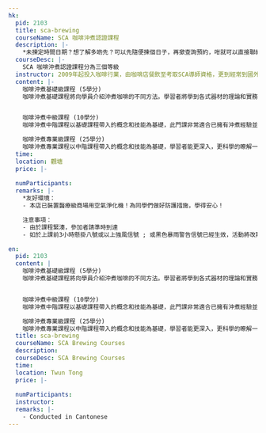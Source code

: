```yaml
---
hk:
  pid: 2103
  title: sca-brewing
  courseName: SCA 咖啡沖煮認證課程
  description: |-
    *未揀定時間日期？想了解多啲先？可以先隨便揀個日子，再撳查詢預約，咁就可以直接聯絡導師了解多啲先再決定啦！
  courseDesc: |-
    SCA 咖啡沖煮認證課程分為三個等級
  instructor: 2009年起投入咖啡行業，由咖啡店餐飲至考取SCA導師資格，更到經常到國外做考察深入研究咖啡，喜歡把咖啡知識分享給家。曾為大小企業、學校、機構、各大媒體分享咖啡知識。十年以上經驗，萬勿錯過這不一樣的咖啡體驗！
  content: |-
    咖啡沖煮基礎級課程 (5學分)
    咖啡沖煮基礎課程將向學員介紹沖煮咖啡的不同方法。學習者將學到各式器材的理論和實務操作介紹，包括了自動和手 動重力沖煮器材，以及當地文化中常見的沖煮器材。實用的學習目標和課程活動使學員在瞭解基本沖煮元素和分析沖煮 結果的基礎上，沖煮出一杯美味的咖啡。筆試則依據此基礎課程的學習目標進行理論知識的測驗。


    咖啡沖煮中級課程 (10學分)
    咖啡沖煮中階課程以基礎課程帶入的概念和技能為基礎，此門課非常適合已擁有沖煮經驗並希望進一步探索如何提高咖 啡品質的學員。本課程涵蓋廣泛的主題，包含從沖煮器材的使用、萃取和潤濕來探討沖煮過程，沖煮的重要要素及其對 於最終成品的個別影響，使用科學方法量測咖啡的濃度和繪製咖啡萃取圖表，分析沖煮咖啡和濃縮咖啡，並思考如何調 整以呈送出一杯正確萃取且風味平衡的咖啡，最後就是清潔和保養的重要性。筆試會測試此中階課程的知識面，而術科 考試則會評估學員在咖啡濃度和萃取差異的識別能力，以及使用不同的器材沖煮咖啡，並診斷分析如何調整萃取參數以 期改善全自動咖啡機咖啡品質的能力。

    咖啡沖煮專業級課程 (25學分)
    咖啡沖煮專業課程以中階課程帶入的概念和技能為基礎，學習者能更深入，更科學的暸解一杯好咖啡的基本要素，沖煮 參數的相互影響，以及如何掌控咖啡沖煮控制圖的走向。學習者也將更深入暸解水和其對沖煮的影響，特別是利用理想 的目標、量測和改善對策。專業沖煮師所具備最強大的工具是分析思維和處理操縱多種變因的能力，這些變因能幫助沖 煮師暸解如何解讀資訊，然後提供解決方案或意見，以期能改善咖啡的品質、服務和交付客戶。筆試將測試此專業課程 的知識面，而術科操作考試則依據課堂上進行過不同的活動測試上述技能。
  time: 
  location: 觀塘
  price: |-
   
  numParticipants:
  remarks: |-
    *友好環境：
    - 本店已裝置醫療級商場用空氣淨化機！為同學們做好防護措施，學得安心！

    注意事項：
    - 由於課程緊湊，參加者請準時到達
    - 如於上課前3小時懸掛八號或以上強風信號 ; 或黑色暴雨警告信號已經生效，活動將改期

en:
  pid: 2103
  content: |
    咖啡沖煮基礎級課程 (5學分)
    咖啡沖煮基礎課程將向學員介紹沖煮咖啡的不同方法。學習者將學到各式器材的理論和實務操作介紹，包括了自動和手 動重力沖煮器材，以及當地文化中常見的沖煮器材。實用的學習目標和課程活動使學員在瞭解基本沖煮元素和分析沖煮 結果的基礎上，沖煮出一杯美味的咖啡。筆試則依據此基礎課程的學習目標進行理論知識的測驗。


    咖啡沖煮中級課程 (10學分)
    咖啡沖煮中階課程以基礎課程帶入的概念和技能為基礎，此門課非常適合已擁有沖煮經驗並希望進一步探索如何提高咖 啡品質的學員。本課程涵蓋廣泛的主題，包含從沖煮器材的使用、萃取和潤濕來探討沖煮過程，沖煮的重要要素及其對 於最終成品的個別影響，使用科學方法量測咖啡的濃度和繪製咖啡萃取圖表，分析沖煮咖啡和濃縮咖啡，並思考如何調 整以呈送出一杯正確萃取且風味平衡的咖啡，最後就是清潔和保養的重要性。筆試會測試此中階課程的知識面，而術科 考試則會評估學員在咖啡濃度和萃取差異的識別能力，以及使用不同的器材沖煮咖啡，並診斷分析如何調整萃取參數以 期改善全自動咖啡機咖啡品質的能力。

    咖啡沖煮專業級課程 (25學分)
    咖啡沖煮專業課程以中階課程帶入的概念和技能為基礎，學習者能更深入，更科學的暸解一杯好咖啡的基本要素，沖煮 參數的相互影響，以及如何掌控咖啡沖煮控制圖的走向。學習者也將更深入暸解水和其對沖煮的影響，特別是利用理想 的目標、量測和改善對策。專業沖煮師所具備最強大的工具是分析思維和處理操縱多種變因的能力，這些變因能幫助沖 煮師暸解如何解讀資訊，然後提供解決方案或意見，以期能改善咖啡的品質、服務和交付客戶。筆試將測試此專業課程 的知識面，而術科操作考試則依據課堂上進行過不同的活動測試上述技能。
  title: sca-brewing
  courseName: SCA Brewing Courses
  description:
  courseDesc: SCA Brewing Courses
  time: 
  location: Twun Tong
  price: |-
   
  numParticipants: 
  instructor:
  remarks: |-
    - Conducted in Cantonese
---
```

